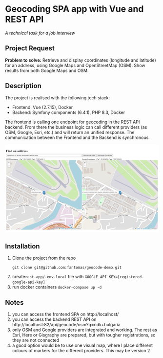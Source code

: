 # Geocoding SPA app with Vue and REST API
_A technical task for a job interview_

## Project Request
**Problem to solve:** Retrieve and display coordinates (longitude and latitude) for an address, using Google Maps and OpenStreetMap (OSM). Show results from both Google Maps and OSM.


## Description
The project is realised with the following tech stack:
 - Frontend: Vue (2.7.15), Docker
 - Backend: Symfony components (6.4.1), PHP 8.3, Docker 

The frontend is calling one endpoint for geocoding in the REST API backend. From there the business logic can call different providers (as OSM, Google, Esri, etc.) and will return an unified response. The communication between the Frontend and the Backend is synchronous.

![UI](project_image.png?raw=true "UI")


## Installation
1. Clone the project from the repo
    ```
    git clone git@github.com:fantomas/geocode-demo.git
    ```
2. create`rest-app/.env.local` file with `GOOGLE_API_KEY=[registered-google-api-key]`
3. run docker containers `docker-compose up -d`

## Notes
1. you can access the frontend SPA on http://localhost/
2. you can access the backend REST API on http://localhost:82/api/geocode/osm?q=ndk+bulgaria
3. only OSM and Google providers are integrated and working. The rest as Esri, Here or Gisgraphy are prepared, but with tougher registrations, so they are not connected
4. a good option would be to use one visual map, where I place different colours of markers for the different providers. This may be version 2